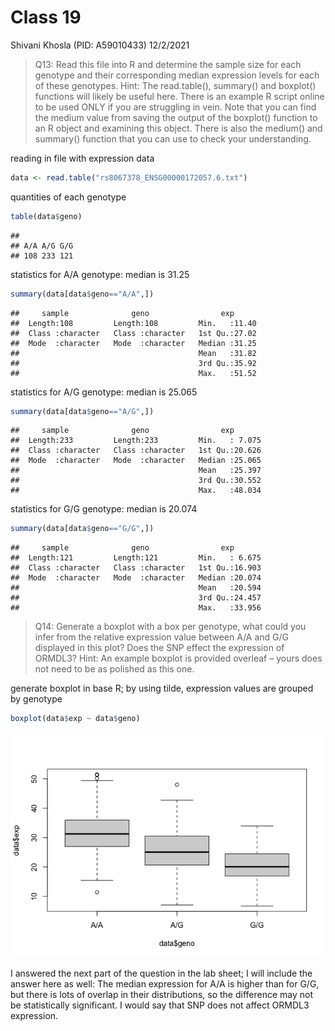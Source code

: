 Class 19
================
Shivani Khosla (PID: A59010433)
12/2/2021

> Q13: Read this file into R and determine the sample size for each
> genotype and their corresponding median expression levels for each of
> these genotypes. Hint: The read.table(), summary() and boxplot()
> functions will likely be useful here. There is an example R script
> online to be used ONLY if you are struggling in vein. Note that you
> can find the medium value from saving the output of the boxplot()
> function to an R object and examining this object. There is also the
> medium() and summary() function that you can use to check your
> understanding.

reading in file with expression data

``` r
data <- read.table("rs8067378_ENSG00000172057.6.txt")
```

quantities of each genotype

``` r
table(data$geno)
```

    ## 
    ## A/A A/G G/G 
    ## 108 233 121

statistics for A/A genotype: median is 31.25

``` r
summary(data[data$geno=="A/A",])
```

    ##     sample              geno                exp       
    ##  Length:108         Length:108         Min.   :11.40  
    ##  Class :character   Class :character   1st Qu.:27.02  
    ##  Mode  :character   Mode  :character   Median :31.25  
    ##                                        Mean   :31.82  
    ##                                        3rd Qu.:35.92  
    ##                                        Max.   :51.52

statistics for A/G genotype: median is 25.065

``` r
summary(data[data$geno=="A/G",])
```

    ##     sample              geno                exp        
    ##  Length:233         Length:233         Min.   : 7.075  
    ##  Class :character   Class :character   1st Qu.:20.626  
    ##  Mode  :character   Mode  :character   Median :25.065  
    ##                                        Mean   :25.397  
    ##                                        3rd Qu.:30.552  
    ##                                        Max.   :48.034

statistics for G/G genotype: median is 20.074

``` r
summary(data[data$geno=="G/G",])
```

    ##     sample              geno                exp        
    ##  Length:121         Length:121         Min.   : 6.675  
    ##  Class :character   Class :character   1st Qu.:16.903  
    ##  Mode  :character   Mode  :character   Median :20.074  
    ##                                        Mean   :20.594  
    ##                                        3rd Qu.:24.457  
    ##                                        Max.   :33.956

> Q14: Generate a boxplot with a box per genotype, what could you infer
> from the relative expression value between A/A and G/G displayed in
> this plot? Does the SNP effect the expression of ORMDL3? Hint: An
> example boxplot is provided overleaf – yours does not need to be as
> polished as this one.

generate boxplot in base R; by using tilde, expression values are
grouped by genotype

``` r
boxplot(data$exp ~ data$geno)
```

![](class19_files/figure-gfm/unnamed-chunk-6-1.png)<!-- -->

I answered the next part of the question in the lab sheet; I will
include the answer here as well: The median expression for A/A is higher
than for G/G, but there is lots of overlap in their distributions, so
the difference may not be statistically significant. I would say that
SNP does not affect ORMDL3 expression.
